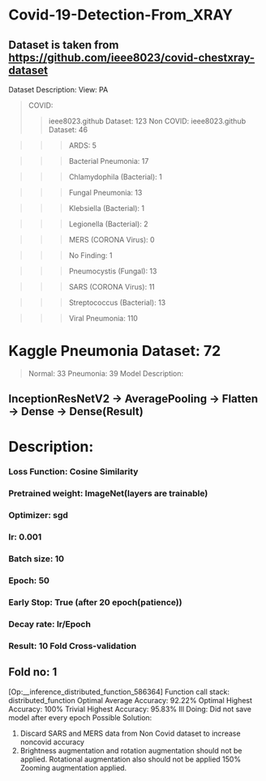 # Covid-19-Detection-From_XRAY
## Dataset is taken from https://github.com/ieee8023/covid-chestxray-dataset

Dataset Description: View: PA
> COVID:
>> ieee8023.github Dataset: 123
> Non COVID:
>> ieee8023.github Dataset: 46 

>>> ARDS: 5 

>>> Bacterial Pneumonia: 17 

>>> Chlamydophila (Bacterial): 1 

>>> Fungal Pneumonia: 13 

>>>Klebsiella (Bacterial): 1 

>>>Legionella (Bacterial): 2 

>>>MERS (CORONA Virus): 0 

>>>No Finding: 1 

>>>Pneumocystis (Fungal): 13 

>>>SARS (CORONA Virus): 11 

>>>Streptococcus (Bacterial): 13 

>>>Viral Pneumonia: 110

# Kaggle Pneumonia Dataset: 72
> Normal: 33
> Pneumonia: 39
Model Description:
## InceptionResNetV2 -> AveragePooling -> Flatten -> Dense -> Dense(Result)

# Description:
### Loss Function: Cosine Similarity
### Pretrained weight: ImageNet(layers are trainable)
### Optimizer: sgd
### lr: 0.001
### Batch size: 10
### Epoch: 50
### Early Stop: True (after 20 epoch(patience))
### Decay rate: lr/Epoch
### Result: 10 Fold Cross-validation

## Fold no: 1

[Op:__inference_distributed_function_586364]
Function call stack:
distributed_function
Optimal Average Accuracy: 92.22%
Optimal Highest Accuracy: 100%
Trivial Highest Accuracy: 95.83%
Ill Doing:
Did not save model after every epoch
Possible Solution:
1. Discard SARS and MERS data from Non Covid dataset to increase noncovid
accuracy
2. Brightness augmentation and rotation augmentation should not be
applied. Rotational augmentation also should not be applied 150%
Zooming augmentation applied.
